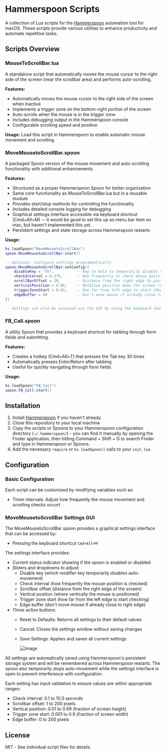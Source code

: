 # Hammerspoon Scripts

A collection of Lua scripts for the [Hammerspoon](https://www.hammerspoon.org/) automation tool for macOS. These scripts provide various utilities to enhance productivity and automate repetitive tasks.

## Scripts Overview

### MouseToScrollBar.lua

A standalone script that automatically moves the mouse cursor to the right side of the screen (near the scrollbar area) and performs auto-scrolling.

**Features:**
- Automatically moves the mouse cursor to the right side of the screen when inactive
- Implements a trigger zone on the bottom-right portion of the screen
- Auto-scrolls when the mouse is in the trigger zone
- Includes debugging output in the Hammerspoon console
- Configurable scrolling speed and position

**Usage:**
Load this script in Hammerspoon to enable automatic mouse movement and scrolling.

### MoveMousetoScrollBar.spoon

A packaged Spoon version of the mouse movement and auto-scrolling functionality with additional enhancements. 

**Features:**
- Structured as a proper Hammerspoon Spoon for better organization
- Same core functionality as MouseToScrollBar.lua but in a reusable module
- Provides start/stop methods for controlling the functionality
- Includes detailed console logging for debugging
- Graphical settings interface accessible via keyboard shortcut (Cmd+Alt+M) -- it would be good to set this up as menu bar item on mac, but haven't implemented this yet. 
- Persistent settings and state storage across Hammerspoon restarts

**Usage:**
```lua
hs.loadSpoon("MoveMousetoScrollBar")
spoon.MoveMousetoScrollBar:start()

-- Optional: Configure settings programmatically
spoon.MoveMousetoScrollBar:setConfig({
    disableKey = "fn",          -- Key to hold to temporarily disable mouse movement
    checkInterval = 0.375,      -- How frequently to check mouse position (in seconds)
    scrollBarOffset = 20,       -- Distance from the right edge to position the mouse (in pixels)
    verticalPosition = 0.85,    -- Relative position down the screen (0.0-1.0)
    triggerZoneStart = 0.01,    -- How far from left edge to start checking (as fraction of screen width)
    edgeBuffer = 40             -- Don't move mouse if already close to right edge (in pixels)
})

-- Settings can also be accessed via the GUI by using the keyboard shortcut Cmd+Alt+M
```

### FB_Call.spoon

A utility Spoon that provides a keyboard shortcut for tabbing through form fields and submitting.

**Features:**
- Creates a hotkey (Cmd+Alt+T) that presses the Tab key 30 times
- Automatically presses Enter/Return after tabbing
- Useful for quickly navigating through form fields

**Usage:**
```lua
hs.loadSpoon("FB_Call")
spoon.FB_Call:start()
```

## Installation

1. Install [Hammerspoon](https://www.hammerspoon.org/) if you haven't already
2. Clone this repository to your local machine
3. Copy the scripts or Spoons to your Hammerspoon configuration directory (`~/.hammerspoon/`) - you can find it manually by opening the Finder application, then hitting Command + Shift + G to search Finder and type in Hammerspoon or Spoons. 
4. Add the necessary `require` or `hs.loadSpoon()` calls to your `init.lua`

## Configuration

### Basic Configuration
Each script can be customized by modifying variables such as:
- Timer intervals: Adjust how frequently the mouse movement and scrolling checks occurt

### MoveMousetoScrollBar Settings GUI
The MoveMousetoScrollBar spoon provides a graphical settings interface that can be accessed by:
- Pressing the keyboard shortcut `Cmd+Alt+M`

The settings interface provides:
- Current status indicator showing if the spoon is enabled or disabled
- Sliders and dropdowns to adjust:
  - Disable key (which modifier key temporarily disables auto-movement)
  - Check interval (how frequently the mouse position is checked)
  - Scrollbar offset (distance from the right edge of the screen)
  - Vertical position (where vertically the mouse is positioned)
  - Trigger zone start (how far from the left edge to start checking)
  - Edge buffer (don't move mouse if already close to right edge)
- Three action buttons:
  - Reset to Defaults: Returns all settings to their default values
  - Cancel: Closes the settings window without saving changes
  - Save Settings: Applies and saves all current settings
 
    ![image](https://github.com/user-attachments/assets/55499a8d-94d4-46b7-93c9-b6c994eb1317)


All settings are automatically saved using Hammerspoon's persistent storage system and will be remembered across Hammerspoon restarts. The spoon also temporarily stops auto-movement while the settings interface is open to prevent interference with configuration.

Each setting has input validation to ensure values are within appropriate ranges:
- Check interval: 0.1 to 10.0 seconds
- Scrollbar offset: 1 to 200 pixels
- Vertical position: 0.01 to 0.99 (fraction of screen height)
- Trigger zone start: 0.001 to 0.9 (fraction of screen width)
- Edge buffer: 0 to 200 pixels

## License

MIT - See individual script files for details.
